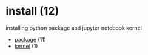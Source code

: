 # install (12)
installing python package and jupyter notebook kernel

+ [package](package/README.md) (11)
+ [kernel](kernel/README.md) (1)
